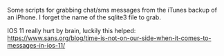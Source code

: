 Some scripts for grabbing chat/sms messages from the iTunes backup of an iPhone. I forget the name of the sqlite3 file to grab.

IOS 11 really hurt by brain, luckily this helped: https://www.sans.org/blog/time-is-not-on-our-side-when-it-comes-to-messages-in-ios-11/
